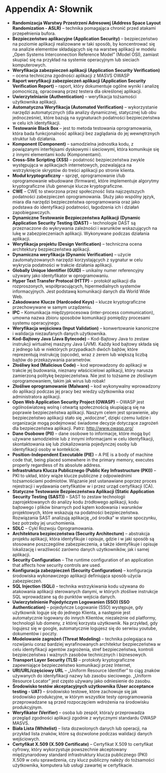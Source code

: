 # Appendix A: Słownik

- **Randomizacja Warstwy Przestrzeni Adresowej (Address Space Layout
Randomization - ASLR)** – technika pomagająca chronić przed atakami przepełnienia
bufora.
- **Bezpieczeństwo aplikacyjne (Application Security)** – bezpieczeństwo na poziomie
aplikacji realizowane w taki sposób, by koncentrować się na analizie elementów
składających się na warstwę aplikacji w modelu „Open Systems Interconnection
Reference Model” (Model OSI), zamiast skupiać się na przykład na systemie
operacyjnym lub sieciach komputerowych.
- **Weryfikacja zabezpieczeń aplikacji (Application Security Verification)** – ocena
techniczna zgodności aplikacji z MASVS OWASP
- **Raport weryfikacji zabezpieczeń aplikacji (Application Security Verification Report)** – raport, który dokumentuje ogólne wyniki i analizę pomocniczą, opracowaną przez
testera dla określonej aplikacji.
- **Uwierzytelnianie (Authentication)** – weryfikacja tożsamości użytkownika aplikacji.
- **Automatyczna Weryfikacja (Automated Verification)** – wykorzystanie narzędzi
automatycznych (dla analizy dynamicznej, statycznej lub obu jednocześnie), które
bazują na sygnaturach podatności bezpieczeństwa w celu ich identyfikacji.
- **Testowanie Black Box** – jest to metoda testowania oprogramowania, która bada funkcjonalność aplikacji bez zaglądania do jej wewnętrznych struktur lub działania.
- **Komponent (Component)** – samodzielna jednostka kodu, z powiązanymi interfejsami
dyskowymi i sieciowymi, która komunikuje się z innymi elementami kodu (Komponentami).
- **Cross-Site Scripting (XSS)** – podatność bezpieczeństwa zwykle występująca
w aplikacjach internetowych, pozwalająca na wstrzyknięcie skryptów do treści
aplikacji po stronie klienta.
- **Moduł kryptograficzny** –  sprzęt, oprogramowanie i/lub oprogramowanie wbudowane
(firmware), które implementuje algorytmy kryptograficzne i/lub generuje klucze
kryptograficzne.
- **CWE** – CWE to stworzona przez społeczność lista najczęstszych podatności zabezpieczeń oprogramowania. Służy jako wspólny język, miara dla narzędzi bezpieczeństwa oprogramowania oraz jako podstawa do identyfikacji podatności, łagodzenia ich i działań zapobiegawczych.
- **Dynamiczne Testowanie Bezpieczeństwa Aplikacji (Dynamic Application Security Testing (DAST)** – technologie DAST są przeznaczone do wykrywania zależności i warunków wskazujących na lukę w zabezpieczeniach aplikacji. Wykonywane podczas działania aplikacji.
- **Weryfikacja projektu (Design Verification)** – techniczna ocena architektury
bezpieczeństwa aplikacji.
- **Dynamiczna weryfikacja (Dynamic Verification)** – użycie zautomatyzowanych
narzędzi korzystających z sygnatur w celu wykrycia podatności w trakcie działania
aplikacji.
- **Globally Unique Identifier (GUID)** – unikalny numer referencyjny używany jako
identyfikator w oprogramowaniu.
- **Hyper Text Transfer Protocol (HTTP)** – protokół aplikacji dla rozproszonych,
współpracujących, hipermedialnych systemów informacyjnych. Jest podstawą
komunikacji danych dla World Wide Web.
- **Zakodowane Klucze (Hardcoded Keys)** – klucze kryptograficzne przechowywane w samym urządzeniu.
- **IPC** – Komunikacja międzyprocesowa (inter-process communication), umowna nazwa zbioru sposobów komunikacji pomiędzy procesami systemu operacyjnego.
- **Weryfikacja wejściowa (Input Validation)** – konwertowanie kanoniczne i walidacja
niezaufanych danych użytkownika.
- **Kod-Bajtowy Java (Java Bytecode)** – Kod-Bajtowy Java to zestaw instrukcji wirtualnej maszyny Java (JVM). Każdy kod bajtowy składa się z jednego lub w niektórych przypadkach dwóch bajtów, które reprezentują instrukcję (opcode), wraz z zerem lub większą liczbą bajtów do przekazywania parametrów.
- **Złośliwy kod (Malicious Code)** – kod wprowadzony do aplikacji w trakcie jej
budowania, nieznany właścicielowi aplikacji, który narusza zamierzoną politykę
bezpieczeństwa. Nie jest to tożsame ze złośliwym oprogramowaniem, takim jak wirus
lub robak!
- **Złośliwe oprogramowanie (Malware)** – kod wykonywalny wprowadzony do aplikacji
podczas jej pracy bez wiedzy użytkownika oraz administratora aplikacji.
- **Open Web Application Security Project (OWASP)** – OWASP jest ogólnoświatową
wolną i otwartą społecznością skupiającą się na poprawie bezpieczeństwa aplikacji.
Naszym celem jest sprawienie, aby bezpieczeństwo aplikacji stało się „widoczne”,
dzięki czemu ludzie i organizacje mogą podejmować świadome decyzje dotyczące
zagrożeń dla bezpieczeństwa aplikacji. Patrz: http://www.owasp.org/
- **Dane Osobowe (PII)** – dane osobowe to informacje, które mogą być używane samodzielnie lub z innymi informacjami w celu identyfikacji, skontaktowania się lub zlokalizowania pojedynczej osoby lub identyfikacji osoby w kontekście.
- **Position-Independent Executable (PIE)** – A PIE is a body of machine code that, being placed somewhere in the primary memory, executes properly regardless of its absolute address.
- **Infrastruktura Klucza Publicznego (Public Key Infrastructure (PKI))** – PKI to układ, który wiąże klucze publiczne z odpowiednimi tożsamościami podmiotów. Wiązanie jest ustanawiane poprzez proces rejestracji i wydawania certyfikatów w i przez urząd certyfikacji (CA).
- **Statyczne Testowanie Bezpieczeństwa Aplikacji (Static Application Security Testing (SAST))** – SAST to zestaw technologii zaprojektowanych do analizy kodu źródłowego aplikacji, kodu bajtowego i plików binarnych pod kątem kodowania i warunków projektowych, które wskazują na podatności bezpieczeństwa. Rozwiązania SAST analizują aplikację „od środka” w stanie spoczynku, bez potrzeby jej uruchomienia.
- **SDLC** – Cykl Rozwoju Oprogramowania.
- **Architektura bezpieczeństwa (Security Architecture)** – abstrakcja projektu aplikacji,
która identyfikuje i opisuje, gdzie i w jaki sposób są stosowane poszczególne
zabezpieczenia, a także identyfikuje i opisuje lokalizację i wrażliwość zarówno danych
użytkowników, jak i samej aplikacji.
- **Security Configuration** – The runtime configuration of an application that affects how security controls are used.
- **Konfiguracja zabezpieczeń (Security Configuration)** – konfiguracja środowiska
wykonawczego aplikacji definiująca sposób użycia zabezpieczeń.
- **SQL Injection (SQLi)** – technika wstrzykiwania kodu używana do atakowania aplikacji
sterowanych danymi, w których złośliwe instrukcje SQL wprowadzane są do punktów
wejścia danych.
- **Uwierzytelnienie Pojedyńczym Logowanien (SSO) (SSO Authentication)** – pojedyńcze Logowanie (SSO) występuje, gdy użytkownik loguje się do jednego Klienta, a następnie jest automatycznie logowany do innych Klientów, niezależnie od platformy, technologii lub domeny, z której korzysta użytkownik. Na przykład, gdy logujesz się w google, automatycznie logujesz się do serwisu youtube, dokumentów i poczty.
- **Modelowanie zagrożeń (Threat Modeling)** – technika polegająca na rozwijaniu coraz
bardziej wyrafinowanych architektur bezpieczeństwa w celu identyfikacji agentów
zagrożenia, stref bezpieczeństwa, kontroli bezpieczeństwa i ważnych zasobów
technicznych i biznesowych.
- **Transport Layer Security (TLS)** – protokoły kryptograficzne zapewniające
bezpieczeństwo komunikacji przez Internet,
- **URI/URL/częściowy URL** – „Uniform Resource Identifier” to ciąg znaków używanych
do identyfikacji nazwy lub zasobu sieciowego. „Uniform Resource Locator” jest często
używany jako odniesienie do zasobu.
- **Środowisko testów akceptacyjnych użytkownika (User acceptance testing - UAT)** – środowisko testowe, które zachowuje się jak środowisko produkcyjne, w którym
wszystkie testy oprogramowania przeprowadzane są przed rozpoczęciem wdrożenia
na środowisku produkcyjnym.
- **Weryfikator (Verifier)** – osoba lub zespół, która/y przeprowadza przegląd zgodności
aplikacji zgodnie z wytycznymi standardu OWASP MASVS.
- **Biała Lista (Whitelist)** – lista dozwolonych danych lub operacji, na przykład lista
znaków, które są dozwolone podczas walidacji danych wejściowych.
- **Certyfikat X.509 (X.509 Certificate)** – Certyfikat X.509 to certyfikat cyfrowy, który wykorzystuje powszechnie akceptowany międzynarodowy standard infrastruktury klucza publicznego (PKI) X.509 w celu sprawdzenia, czy klucz publiczny należy do tożsamości użytkownika, komputera lub usługi zawartej w certyfikacie.

